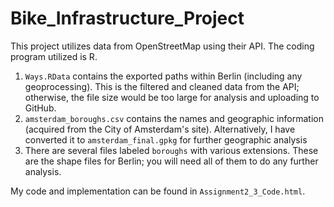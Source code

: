 # Bike_Infrastructure_Project

This project utilizes data from OpenStreetMap using their API. The coding program utilized is R.

1. `Ways.RData` contains the exported paths within Berlin (including any geoprocessing). This is the filtered and cleaned data from the API; otherwise, the file size would be too large for analysis and uploading to GitHub. 
2. `amsterdam_boroughs.csv` contains the names and geographic information (acquired from the City of Amsterdam's site). Alternatively, I have converted it to `amsterdam_final.gpkg` for further geographic analysis
3. There are several files labeled `boroughs` with various extensions. These are the shape files for Berlin; you will need all of them to do any further analysis.

My code and implementation can be found in `Assignment2_3_Code.html`.

